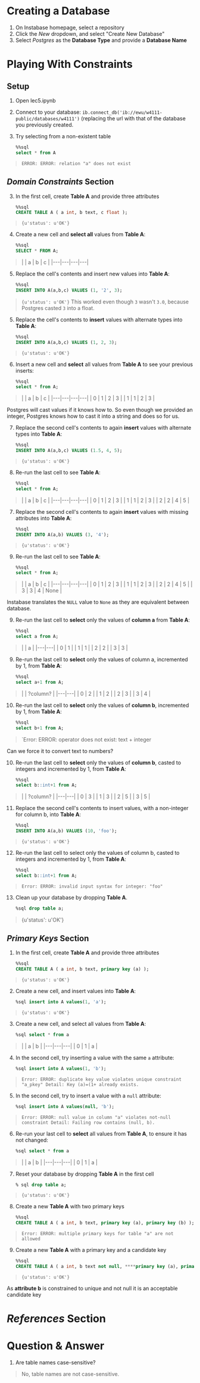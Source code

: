 # Creating a Database
1. On Instabase homepage, select a repository
2. Click the _New_ dropdown, and select "Create New Database"
3. Select _Postgres_ as the **Database Type** and provide a **Database Name**

# Playing With Constraints
## Setup
1. Open lec5.ipynb
1. Connect to your database: `ib.connect_db('ib://ewu/w4111-public/databases/w4111')` (replacing the url with that of the database you previously created.

2. Try selecting from a non-existent table
    ```sql
    %%sql
    select * from A
    ```
> `ERROR: ERROR: relation "a" does not exist`  

## _Domain Constraints_ Section  
3. In the first cell, create **Table A** and provide three attributes
    ```sql
    %%sql
    CREATE TABLE A ( a int, b text, c float );
    ```
> `{u'status': u'OK'}` 

4. Create a new cell and **select all** values from **Table A**:
    ```sql
    %%sql
    SELECT * FROM A;
    ```
>|   | a | b | c |
|---|---|---|---|

5. Replace the cell's contents and insert new values into **Table A**:
    ```sql
    %%sql
    INSERT INTO A(a,b,c) VALUES (1, '2', 3);
    ```
> `{u'status': u'OK'}` 
This worked even though `3` wasn't `3.0`, because Postgres casted `3` into a float.

5. Replace the cell's contents to **insert** values with alternate types into **Table A**:
    ```sql
    %%sql
    INSERT INTO A(a,b,c) VALUES (1, 2, 3);
    ```
> `{u'status': u'OK'}` 

6. Insert a new cell and **select** all values from **Table A** to see your previous inserts:
    ```sql
    %%sql
    select * from A;
    ```
>|   | a | b | c |
|---|---|---|---|
| 0 | 1 | 2 | 3 |
| 1 | 1 | 2 | 3 |

Postgres will cast values if it knows how to. So even though we provided an integer, Postgres knows how to cast it into a string and does so for us.

7. Replace the second cell's contents to again **insert** values with alternate types into **Table A**:
    ```sql
    %%sql
    INSERT INTO A(a,b,c) VALUES (1.5, 4, 5);
    ```
> `{u'status': u'OK'}` 

8. Re-run the last cell to see **Table A**:
    ```sql
    %%sql
    select * from A;
    ```
>|   | a | b | c |
|---|---|---|---|
| 0 | 1 | 2 | 3 |
| 1 | 1 | 2 | 3 |
| 2 | 2 | 4 | 5 |

7. Replace the second cell's contents to again **insert** values with missing attributes into **Table A**:
    ```sql
    %%sql
    INSERT INTO A(a,b) VALUES (3, '4');
    ```
> `{u'status': u'OK'}` 

9. Re-run the last cell to see **Table A**:
    ```sql
    %%sql
    select * from A;
    ```
>|   | a | b | c |
|---|---|---|---|
| 0 | 1 | 2 | 3 |
| 1 | 1 | 2 | 3 |
| 2 | 2 | 4 | 5 |
| 3 | 3 | 4 | None |

Instabase translates the `NULL` value to `None` as they are equivalent between database.

9. Re-run the last cell to **select** only the values of **column a** from **Table A**:
    ```sql
    %%sql
    select a from A;
    ```
>|   | a |
|---|---|
| 0 | 1 |
| 1 | 1 |
| 2 | 2 |
| 3 | 3 |

9. Re-run the last cell to **select** only the values of column a, incremented by 1, from **Table A**:
    ```sql
    %%sql
    select a+1 from A;
    ```
>|   | ?column? |
|---|---|
| 0 | 2 |
| 1 | 2 |
| 2 | 3 |
| 3 | 4 |

10. Re-run the last cell to **select** only the values of **column b**, incremented by 1, from **Table A**:
    ```sql
    %%sql
    select b+1 from A;
    ```
> `Error: ERROR: operator does not exist: text + integer

Can we force it to convert text to numbers?

10. Re-run the last cell to **select** only the values of **column b**, casted to integers and incremented by 1, from **Table A**:
    ```sql
    %%sql
    select b::int+1 from A;
    ```
>|   | ?column? |
|---|---|
| 0 | 3 |
| 1 | 3 |
| 2 | 5 |
| 3 | 5 |

11. Replace the second cell's contents to insert values, with a non-integer for column b, into **Table A**:
    ```sql
    %%sql
    INSERT INTO A(a,b) VALUES (10, 'foo');
    ```
> `{u'status': u'OK'}` 

12. Re-run the last cell to select only the values of column b, casted to integers and incremented by 1, from **Table A**:
    ```sql
    %%sql
    select b::int+1 from A;
    ```
> `Error: ERROR: invalid input syntax for integer: "foo"`

13. Clean up your database by dropping **Table A**.
    ```sql
    %sql drop table a;
    ```
> {u'status': u'OK'}

## _Primary Keys_ Section 
1. In the first cell, create **Table A** and provide three attributes
    ```sql
    %%sql
    CREATE TABLE A ( a int, b text, primary key (a) );
    ```
> `{u'status': u'OK'}` 

2. Create a new cell, and insert values into **Table A**:
    ```sql
    %sql insert into A values(1, 'a');
    ```
> `{u'status': u'OK'}` 

3. Create a new cell, and select all values from **Table A**:
    ```sql
    %sql select * from a
    ```
>|   | a | b |
|---|---|---|
| 0 | 1 | a |

4. In the second cell, try inserting a value with the same `a` attribute:
    ```sql
    %sql insert into A values(1, 'b');
    ```
> `Error: ERROR: duplicate key value violates unique constraint "a_pkey" Detail: Key (a)=(1+ already exists.` 

5. In the second cell, try to insert a value with a `null` attribute:
    ```sql
    %sql insert into A values(null, 'b');
    ```
> `Error: ERROR: null value in column "a" violates not-null constraint Detail: Failing row contains (null, b).` 


6. Re-run your last cell to **select** all values from **Table A**, to ensure it has not changed:
    ```sql
    %sql select * from a
    ```
>|   | a | b |
|---|---|---|
| 0 | 1 | a |

7. Reset your database by dropping **Table A** in the first cell
    ```sql
    % sql drop table a;
    ```
> `{u'status': u'OK'}` 


8. Create a new **Table A** with two primary keys
    ```sql
    %%sql
   CREATE TABLE A ( a int, b text, primary key (a), primary key (b) );
    ```
> `Error: ERROR: multiple primary keys for table "a" are not allowed` 

9. Create a new **Table A** with a primary key and a candidate key
    ```sql
    %%sql
   CREATE TABLE A ( a int, b text not null, ****primary key (a), primary key (b), unique (b) );
    ```
> `{u'status': u'OK'}` 

As **attribute b** is constrained to unique and not null it is an acceptable candidate key

# _References_ Section 


# Question & Answer
1. Are table names case-sensitive?
> No, table names are not case-sensitive.